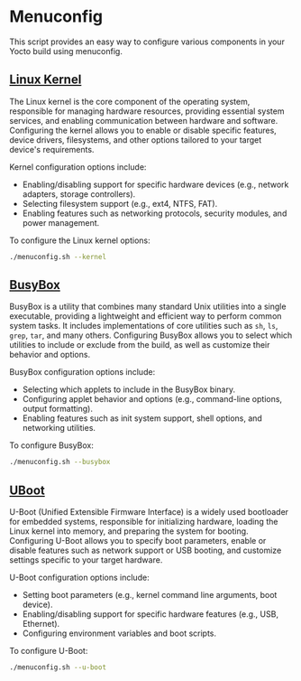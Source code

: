 # Menuconfig

This script provides an easy way to configure various components in your Yocto build using menuconfig.

## [Linux Kernel](./kernel.md)

The Linux kernel is the core component of the operating system, responsible for managing hardware resources, providing essential system services, and enabling communication between hardware and software. Configuring the kernel allows you to enable or disable specific features, device drivers, filesystems, and other options tailored to your target device's requirements.

Kernel configuration options include:
- Enabling/disabling support for specific hardware devices (e.g., network adapters, storage controllers).
- Selecting filesystem support (e.g., ext4, NTFS, FAT).
- Enabling features such as networking protocols, security modules, and power management.

To configure the Linux kernel options:

```bash
./menuconfig.sh --kernel
```

## [BusyBox](busybox.md)

BusyBox is a utility that combines many standard Unix utilities into a single executable, providing a lightweight and efficient way to perform common system tasks. It includes implementations of core utilities such as `sh`, `ls`, `grep`, `tar`, and many others. Configuring BusyBox allows you to select which utilities to include or exclude from the build, as well as customize their behavior and options.

BusyBox configuration options include:
- Selecting which applets to include in the BusyBox binary.
- Configuring applet behavior and options (e.g., command-line options, output formatting).
- Enabling features such as init system support, shell options, and networking utilities.

To configure BusyBox:

```bash
./menuconfig.sh --busybox
```

## [UBoot](uboot.md)

U-Boot (Unified Extensible Firmware Interface) is a widely used bootloader for embedded systems, responsible for initializing hardware, loading the Linux kernel into memory, and preparing the system for booting. Configuring U-Boot allows you to specify boot parameters, enable or disable features such as network support or USB booting, and customize settings specific to your target hardware.

U-Boot configuration options include:
- Setting boot parameters (e.g., kernel command line arguments, boot device).
- Enabling/disabling support for specific hardware features (e.g., USB, Ethernet).
- Configuring environment variables and boot scripts.

To configure U-Boot:

```bash
./menuconfig.sh --u-boot
```
